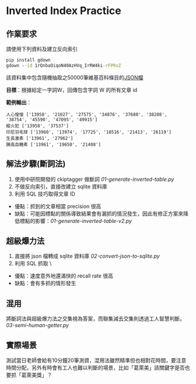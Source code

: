 # Inverted Index Practice

## 作業要求

請使用下列資料及建立反向索引
```cmd
pip install gdown
gdown --id 1rQnbaOiqoN40AzHVq_IrRW4ki-rFPRxZ
```
該資料集中包含隨機抽取之50000筆維基百科條目的[JSON檔](./wiki_2021_10_05_50000.json)

**目標**：根據給定一字詞W，回傳包含字詞 W 的所有文章 id

**範例輸出**：
```
人心惶惶 ['13958', '21027', '27575', '34876', '37680', '38208', '38754', '45590', '47095', '49915']
縱火犯 ['13958', '37537']
印尼羽毛球 ['13960', '13974', '17725', '18516', '21413', '26119']
生長激素 ['13961', '27962']
胰高血糖素 ['13961', '19650', '21408']
```

## 解法步驟(斷詞法)

1. 使用中研院開發的 ckiptagger 做斷詞 *01-generate-inverted-table.py*
2. 不做反向索引，直接改建立 sqlite 資料庫 
3. 利用 SQL 技巧取得文章 ID

+ 優點：抓到的文章相當 precision 很高
+ 缺點：可能因標點的關係導致結果會有漏抓的情況發生，因此有修正方案來降低標點的影響：*01-generate-inverted-table-v2.py*

## 超級爆力法

1. 直接將 json 檔轉成 sqlite 資料庫 *02-convert-json-to-sqlite.py*
2. 利用 SQL 抓取 \

+ 優點：速度意外地還滿快的 recall rate 很高
+ 缺點：會有多抓的情形發生

## 混用

將斷詞法與超級爆力法之交集視為答案，而聯集減去交集則透過工人智慧判斷。*03-semi-human-getter.py*

## 實際場景

測試當日老師會給有10分鐘20筆測資，混用法雖然精準但也相對花時間，要注意時間分配，另外有時會有工人也難以判斷的場景，比如「葛萊美」該關鍵字是否也要抓「葛萊美獎」？